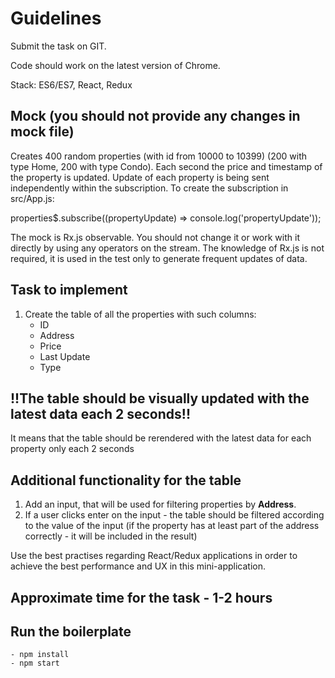 # Guidelines
Submit the task on GIT.

Code should work on the latest version of Chrome.

Stack: ES6/ES7, React, Redux

## Mock (you should not provide any changes in mock file)

Creates 400 random properties (with id from 10000 to 10399) (200 with type Home,  200 with type Condo).
Each second the price and timestamp of the property is updated. Update of each property is being sent independently
within the subscription.
To create the subscription in src/App.js:

properties$.subscribe((propertyUpdate) => console.log('propertyUpdate'));

The mock is Rx.js observable. You should not change it or work with it directly by using any operators on the stream.
The knowledge of Rx.js is not required, it is used in the test only to generate frequent updates of data.

## Task to implement

1. Create the table of all the properties with such columns:
    - ID
    - Address
    - Price
    - Last Update
    - Type

## !!The table should be visually updated with the latest data each 2 seconds!!
It means that the table should be rerendered with the latest data for each property only each 2 seconds
## Additional functionality for the table
1. Add an input, that will be used for filtering properties by **Address**.
2. If a user clicks enter on the input - the table should be filtered according to the value of the input (if the property has at least part of the address correctly - it will be included in the result)

Use the best practises regarding React/Redux applications in order to achieve the best performance and UX in this
mini-application.

## Approximate time for the task - 1-2 hours

## Run the boilerplate
    - npm install
    - npm start
